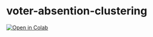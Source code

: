 # voter-absention-clustering

[![Open in Colab](https://colab.research.google.com/assets/colab-badge.svg)](https://colab.research.google.com/github/[heitornolla/voter-absention-clustering/blob/main/jupyter-notebook/notebook.ipynb])
